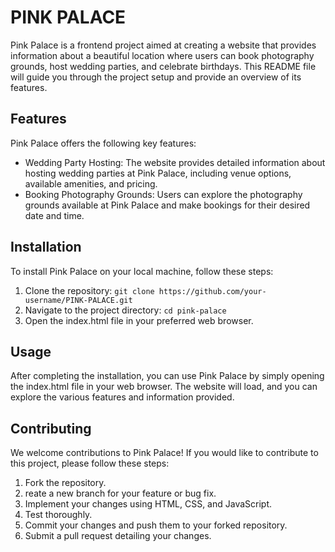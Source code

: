 # PINK PALACE

Pink Palace is a frontend project aimed at creating a website that provides information about a beautiful location where users can book photography grounds, host wedding parties, and celebrate birthdays. This README file will guide you through the project setup and provide an overview of its features.

## Features

Pink Palace offers the following key features:

- Wedding Party Hosting:
  The website provides detailed information about hosting wedding parties at Pink Palace, including venue options, available amenities, and pricing.
- Booking Photography Grounds:
  Users can explore the photography grounds available at Pink Palace and make bookings for their desired date and time.


## Installation

To install Pink Palace on your local machine, follow these steps:
1. Clone the repository:
   `git clone https://github.com/your-username/PINK-PALACE.git`
2. Navigate to the project directory:
   `cd pink-palace`
3. Open the index.html file in your preferred web browser.

## Usage

After completing the installation, you can use Pink Palace by simply opening the index.html file in your web browser. The website will load, and you can explore the various features and information provided.

## Contributing

We welcome contributions to Pink Palace! If you would like to contribute to this project, please follow these steps:

1. Fork the repository.
2. reate a new branch for your feature or bug fix.
3. Implement your changes using HTML, CSS, and JavaScript.
4. Test thoroughly.
5. Commit your changes and push them to your forked repository.
6. Submit a pull request detailing your changes.
